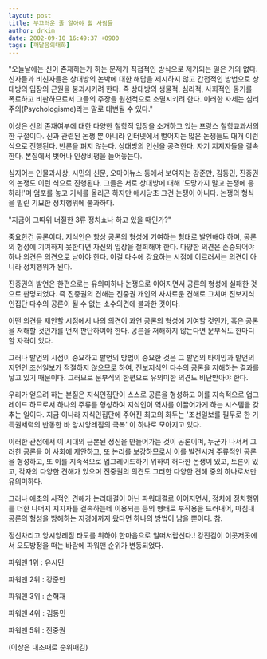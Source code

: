 ```yaml
---
layout: post
title: 부끄러운 줄 알아야 할 사람들
author: drkim
date: 2002-09-10 16:49:37 +0900
tags: [깨달음의대화]
---
```

"오늘날에는 신이 존재하는가 하는 문제가 직접적인 방식으로 제기되는 일은 거의 없다. 신자들과 비신자들은 상대방의 논박에 대한 해답을 제시하지 않고 간접적인 방법으로 상대방의 입장의 근원을 붕괴시키려 한다. 즉 상대방의 생물적, 심리적, 사회적인 동기를 폭로하고 비판하므로서 그들의 주장을 원천적으로 소멸시키려 한다. 이러한 자세는 심리주의(Psychologisme)라는 말로 대변될 수 있다."
  

  
이상은 신의 존재여부에 대한 다양한 철학적 입장을 소개하고 있는 프랑스 철학교과서의 한 구절이다. 신과 관련된 논쟁 뿐 아니라 인터넷에서 벌어지는 많은 논쟁들도 대개 이런 식으로 진행된다. 반론을 펴지 않는다. 상대방의 인신을 공격한다. 자기 지지자들을 결속한다. 본질에서 벗어나 인상비평을 늘어놓는다.
  

  
심지어는 인물과사상, 시민의 신문, 오마이뉴스 등에서 보여지는 강준만, 김동민, 진중권의 논쟁도 이런 식으로 진행된다. 그들은 서로 상대방에 대해 '도망가지 말고 논쟁에 응하라!'며 엄포를 놓고 기세를 올리곤 하지만 애시당초 그건 논쟁이 아니다. 논쟁의 형식을 빌린 기묘한 정치행위에 불과하다.
  

  
"지금이 그따위 너절한 3류 정치쇼나 하고 있을 때인가?"
  

  
중요한건 공론이다. 지식인은 항상 공론의 형성에 기여하는 형태로 발언해야 하며, 공론의 형성에 기여하지 못한다면 자신의 입장을 철회해야 한다. 다양한 의견은 존중되어야 하나 의견은 의견으로 남아야 한다. 이걸 다수에 강요하는 시점에 이르러서는 의견이 아니라 정치행위가 된다.
  

  
진중권의 발언은 한편으로는 유의미하나 논쟁으로 이어지면서 공론의 형성에 실패한 것으로 판명되었다. 즉 진중권의 견해는 진중권 개인의 사사로운 견해로 그치며 진보지식인집단 다수의 공론이 될 수 없는 소수의견에 불과한 것이다.
  

  
어떤 의견을 제안할 시점에서 나의 의견이 과연 공론의 형성에 기여할 것인가, 혹은 공론을 저해할 것인가를 먼저 판단하여야 한다. 공론을 저해하지 않는다면 문부식도 한마디 할 자격이 있다.
  

  
그러나 발언의 시점이 중요하고 발언의 방법이 중요한 것은 그 발언의 타이밍과 발언의 지면인 조선일보가 적절하지 않으므로 하여, 진보지식인 다수의 공론을 저해하는 결과를 낳고 있기 때문이다. 그러므로 문부식의 한편으로 유의미한 의견도 비난받아야 한다.
  

  
우리가 얻으려 하는 본질은 지식인집단이 스스로 공론을 형성하고 이를 지속적으로 업그레이드 하므로서 하나의 주류를 형성하여 지식인이 역사를 이끌어가게 하는 시스템을 갖추는 일이다. 지금 이나라 지식인집단에 주어진 최고의 화두는 '조선일보를 필두로 한 기득권세력의 반동한 바 앙시앙레짐의 극복' 이 하나로 모아지고 있다.
  

  
이러한 관점에서 이 시대의 근본된 정신을 만들어가는 것이 공론이며, 누군가 나서서 그러한 공론을 이 사회에 제안하고, 또 논리를 보강하므로서 이를 발전시켜 주류적인 공론을 형성하고, 또 이를 지속적으로 업그레이드하기 위하여 허다한 논쟁이 있고, 토론이 있고, 각자의 다양한 견해가 있으며 진중권의 의견도 그러한 다양한 견해 중의 하나로서만 유의미하다.
  

  
그러나 애초의 사적인 견해가 논리대결이 아닌 파워대결로 이어지면서, 정치에 정치행위를 더한 나머지 지지자를 결속하는데 이용되는 등의 형태로 부작용을 드러내어, 마침내 공론의 형성을 방해하는 지경에까지 왔다면 하나의 방법이 남을 뿐이다. 참.
  

  

  

  

  

  

  
정신차리고 앙시앙레짐 타도를 위하야 한마음으로 일떠서랍신다.! 강진김이 이곳저곳에서 오도방정을 떠는 바람에 파워맨 순위가 변동되었다.
  

  
파워맨 1위 : 유시민
  
파워맨 2위 : 강준만
  
파워맨 3위 : 손혁재
  
파워맨 4위 : 김동민
  
파워맨 5위 : 진중권
  

  
(이상은 내조때로 순위매김)